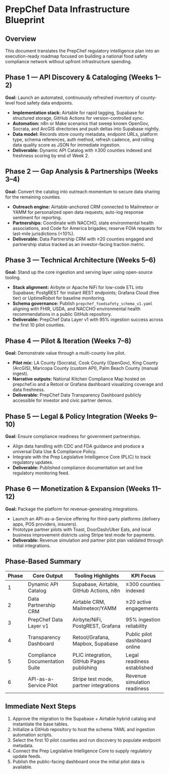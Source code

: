 # PrepChef Data Infrastructure Blueprint

## Overview

This document translates the PrepChef regulatory intelligence plan into an execution-ready roadmap focused on building a national food safety compliance network without upfront infrastructure spending.

## Phase 1 — API Discovery & Cataloging (Weeks 1–2)

**Goal:** Launch an automated, continuously refreshed inventory of county-level food safety data endpoints.

- **Implementation stack:** Airtable for rapid tagging, Supabase for structured storage, GitHub Actions for version-controlled sync.
- **Automation:** n8n or Make scenarios that sweep known OpenGov, Socrata, and ArcGIS directories and push deltas into Supabase nightly.
- **Data model:** Records store county metadata, endpoint URLs, platform type, schema references, auth method, refresh cadence, and rolling data quality score as JSON for immediate ingestion.
- **Deliverable:** Dynamic API Catalog with ≥300 counties indexed and freshness scoring by end of Week 2.

## Phase 2 — Gap Analysis & Partnerships (Weeks 3–4)

**Goal:** Convert the catalog into outreach momentum to secure data sharing for the remaining counties.

- **Outreach engine:** Airtable-anchored CRM connected to Mailmeteor or YAMM for personalized open data requests; auto-log response sentiment for reporting.
- **Partnerships:** Coordinate with NACCHO, state environmental health associations, and Code for America brigades; reserve FOIA requests for last-mile jurisdictions (<10%).
- **Deliverable:** Data Partnership CRM with ≥20 counties engaged and partnership status tracked as an investor-facing traction metric.

## Phase 3 — Technical Architecture (Weeks 5–6)

**Goal:** Stand up the core ingestion and serving layer using open-source tooling.

- **Stack alignment:** Airbyte or Apache NiFi for low-code ETL into Supabase; PostgREST for instant REST endpoints; Grafana Cloud (free tier) or UptimeRobot for baseline monitoring.
- **Schema governance:** Publish `prepchef_foodsafety_schema_v1.yaml` aligning with FHIR, USDA, and NACCHO environmental health recommendations in a public GitHub repository.
- **Deliverable:** PrepChef Data Layer v1 with 95% ingestion success across the first 10 pilot counties.

## Phase 4 — Pilot & Iteration (Weeks 7–8)

**Goal:** Demonstrate value through a multi-county live pilot.

- **Pilot mix:** LA County (Socrata), Cook County (OpenGov), King County (ArcGIS), Maricopa County (custom API), Palm Beach County (manual ingest).
- **Narrative outputs:** National Kitchen Compliance Map hosted on prepchef.io and a Retool or Grafana dashboard visualizing coverage and data freshness.
- **Deliverable:** PrepChef Data Transparency Dashboard publicly accessible for investor and civic partner demos.

## Phase 5 — Legal & Policy Integration (Weeks 9–10)

**Goal:** Ensure compliance readiness for government partnerships.

- Align data handling with CDC and FDA guidance and produce a universal Data Use & Compliance Policy.
- Integrate with the Prep Legislative Intelligence Core (PLIC) to track regulatory updates.
- **Deliverable:** Published compliance documentation set and live regulatory monitoring feed.

## Phase 6 — Monetization & Expansion (Weeks 11–12)

**Goal:** Package the platform for revenue-generating integrations.

- Launch an API-as-a-Service offering for third-party platforms (delivery apps, POS providers, insurers).
- Prototype partner pilots with Toast, DoorDash/Uber Eats, and local business improvement districts using Stripe test mode for payments.
- **Deliverable:** Revenue simulation and partner pilot plan validated through initial integrations.

## Phase-Based Summary

| Phase | Core Output                    | Tooling Highlights                         | KPI Focus                     |
| ----- | ------------------------------ | ------------------------------------------ | ----------------------------- |
| 1     | Dynamic API Catalog            | Supabase, Airtable, GitHub Actions, n8n    | ≥300 counties indexed         |
| 2     | Data Partnership CRM           | Airtable CRM, Mailmeteor/YAMM              | ≥20 active engagements        |
| 3     | PrepChef Data Layer v1         | Airbyte/NiFi, PostgREST, Grafana           | 95% ingestion reliability     |
| 4     | Transparency Dashboard         | Retool/Grafana, Mapbox, Supabase           | Public pilot dashboard online |
| 5     | Compliance Documentation Suite | PLIC integration, GitHub Pages publishing  | Legal readiness established   |
| 6     | API-as-a-Service Pilot         | Stripe test mode, partner integrations     | Revenue simulation readiness  |

## Immediate Next Steps

1. Approve the migration to the Supabase + Airtable hybrid catalog and instantiate the base tables.
2. Initialize a GitHub repository to host the schema YAML and ingestion automation scripts.
3. Select the first 10 pilot counties and run discovery to populate endpoint metadata.
4. Connect the Prep Legislative Intelligence Core to supply regulatory update feeds.
5. Publish the public-facing dashboard once the initial pilot data is available.

